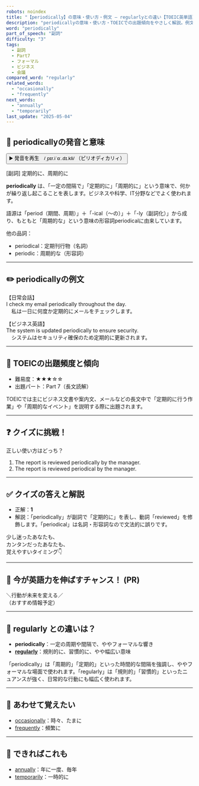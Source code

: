 ```yaml
---
robots: noindex
title: "【periodically】の意味・使い方・例文 ― regularlyとの違い【TOEIC英単語】"
description: "periodicallyの意味・使い方・TOEICでの出題傾向をやさしく解説。例文・クイズ付きでregularlyとの違いもわかりやすく学べます。"
word: "periodically"
part_of_speech: "副詞"
difficulty: "3"
tags:
  - 副詞
  - Part7
  - フォーマル
  - ビジネス
  - 会議
compared_word: "regularly"
related_words:
  - "occasionally"
  - "frequently"
next_words:
  - "annually"
  - "temporarily"
last_update: "2025-05-04"
---
```


## 🔰 periodicallyの発音と意味

<button class="play-audio" onclick="playTTS('periodically')">
  <span class="play-audio-main">
    ▶️ 発音を再生　/ˌpɪr.iˈɑː.dɪ.kli/
  </span>
  <span class="play-audio-sub">
    （ピリオディカリィ）
  </span>
</button>

[副詞] 定期的に、周期的に

**periodically** は、「一定の間隔で」「定期的に」「周期的に」という意味で、何かが繰り返し起こることを表します。ビジネスや科学、IT分野などでよく使われます。

語源は「period（期間、周期）」＋「-ical（～の）」＋「-ly（副詞化）」から成り、もともと「周期的な」という意味の形容詞periodicalに由来しています。

他の品詞：  
- periodical：定期刊行物（名詞）
- periodic：周期的な（形容詞）

---

## ✏️ periodicallyの例文

【日常会話】  
I check my email periodically throughout the day.  
　私は一日に何度か定期的にメールをチェックします。

【ビジネス英語】  
The system is updated periodically to ensure security.  
　システムはセキュリティ確保のため定期的に更新されます。

---

## 🎯 TOEICの出題頻度と傾向

- 難易度：★★★☆☆
- 出題パート：Part 7（長文読解）

TOEICでは主にビジネス文書や案内文、メールなどの長文中で「定期的に行う作業」や「周期的なイベント」を説明する際に出題されます。

---

## ❓ クイズに挑戦！

正しい使い方はどっち？

1. The report is reviewed periodically by the manager.  
2. The report is reviewed periodical by the manager.

---

## ✅ クイズの答えと解説

- 正解：**1**
- 解説：「periodically」が副詞で「定期的に」を表し、動詞「reviewed」を修飾します。「periodical」は名詞・形容詞なので文法的に誤りです。

少し迷ったあなたも、  
カンタンだったあなたも、  
覚えやすいタイミング👇️

---

## 🚀 今が英語力を伸ばすチャンス！ (PR)

<div class="info-center">
＼行動が未来を変える／<br>  
（おすすめ情報予定）
</div>

---

## 🤔  regularly との違いは？

- **periodically**：一定の周期や間隔で、ややフォーマルな響き
- **[regularly](/word/regularly/)**：規則的に、習慣的に、やや幅広い意味

「periodically」は「周期的」「定期的」といった時間的な間隔を強調し、ややフォーマルな場面で使われます。「regularly」は「規則的」「習慣的」といったニュアンスが強く、日常的な行動にも幅広く使われます。

---

## 🧩 あわせて覚えたい

- [occasionally](/word/occasionally/)：時々、たまに
- [frequently](/word/frequently/)：頻繁に

---

## 📖 できればこれも

- [annually](/word/annually/)：年に一度、毎年
- [temporarily](/word/temporarily/)：一時的に

<!-- cvid: aid31_bid14 -->
